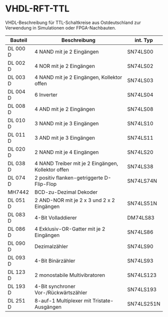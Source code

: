 # VHDL-RFT-TTL
VHDL-Beschreibung für TTL-Schaltkreise aus Ostdeutschland zur Verwendung in Simulationen oder FPGA-Nachbauten.

Bauteil   | Beschreibung                                       | int. Typ
-------   | ------------                                       | --------
DL 000 D  | 4 NAND mit je 2 Eingängen                          | SN74LS00
DL 002 D  | 4 NOR mit je 2 Eingängen                           | SN74LS02
DL 003 D  | 4 NAND mit je 2 Eingängen, Kollektor offen         | SN74LS03
DL 004 D  | 6 Inverter                                         | SN74LS04 
DL 008 D  | 4 AND mit je 2 Eingängen                           | SN74LS08
DL 010 D  | 3 NAND mit je 3 Eingängen                          | SN74LS10
DL 011 D  | 3 AND mit je 3 Eingängen                           | SN74LS11
DL 020 D  | 2 NAND mit je 4 Eingängen                          | SN74LS20
DL 038 D  | 4 NAND Treiber mit je 2 Eingängen, Kollektor offen | SN74LS38
DL 074 D  | 2 positiv flanken-getriggerte D-Flip-Flop          | SN74LS74N 
MH7442    | BCD-zu-Dezimal Dekoder
DL 051 D  | 2 AND-NOR mit je 2 x 3 und 2 x 2 Eingängen         | SN74LS51N 
DL 083 D  | 4-Bit Volladdierer                                 | DM74LS83
DL 086 D  | 4 Exklusiv-OR-Gatter mit je 2 Eingängen            | SN74LS86
DL 090 D  | Dezimalzähler                                      | SN74LS90
DL 093 D  | 4-Bit Binärzähler                                  | SN74LS93
DL 123 D  | 2 monostabile Multivibratoren                      | SN74LS123
DL 193 D  | 4-Bit synchroner Vor-/Rückwärtszähler              | SN74LS193
DL 251 D  | 8-auf-1 Multiplexer mit Tristate-Ausgängen         | SN74LS251N
